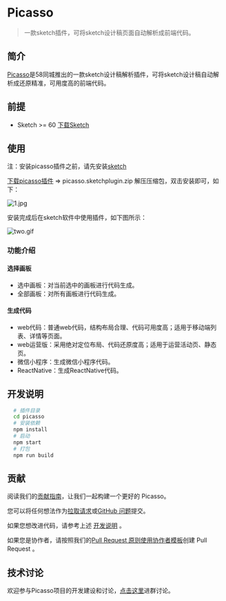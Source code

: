 
# Picasso

> 一款sketch插件，可将sketch设计稿页面自动解析成前端代码。
## 简介

[Picasso](https://github.com/wuba/Picasso/releases/download/v2.2.3/picasso.sketchplugin.zip)是58同城推出的一款sketch设计稿解析插件，可将sketch设计稿自动解析成还原精准，可用度高的前端代码。

## 前提
- Sketch >= 60 [下载Sketch](https://www.sketch.com/)
## 使用
注：安装picasso插件之前，请先安装[sketch](https://www.sketch.com/)

[下载picasso插件](https://github.com/wuba/Picasso/releases/download/v2.2.3/picasso.sketchplugin.zip) => picasso.sketchplugin.zip 解压压缩包，双击安装即可，如下：

![1.jpg](https://wos.58cdn.com.cn/IjGfEdCbIlr/ishare/f3c38c05-9051-4b87-b5ad-32439b0dfed71.jpg)

安装完成后在sketch软件中使用插件，如下图所示：

![two.gif](https://wos.58cdn.com.cn/IjGfEdCbIlr/ishare/43582d7b-0d66-4cc1-b240-7ba55aaa4acctwo.gif)

### 功能介绍
#### 选择画板
- 选中画板：对当前选中的画板进行代码生成。
- 全部画板：对所有画板进行代码生成。
#### 生成代码
- web代码：普通web代码，结构布局合理、代码可用度高；适用于移动端列表、详情等页面。
- web运营版：采用绝对定位布局、代码还原度高；适用于运营活动页、静态页。
- 微信小程序：生成微信小程序代码。
- ReactNative：生成ReactNative代码。

## 开发说明

``` sh
  # 插件目录
  cd picasso
  # 安装依赖
  npm install
  # 启动
  npm start
  # 打包
  npm run build
```
## 贡献

阅读我们的[贡献指南](https://github.com/wuba/Picasso/wiki/%E8%B4%A1%E7%8C%AE%E6%8C%87%E5%8D%97)，让我们一起构建一个更好的 Picasso。

您可以将任何想法作为[拉取请求](https://github.com/wuba/Picasso/pulls)或[GitHub 问题](https://github.com/wuba/Picasso/issues)提交。

如果您想改进代码，请参考上述 [开发说明](#开发说明) 。

如果您是协作者，请按照我们的[Pull Request 原则使用](https://github.com/wuba/Picasso/wiki/PR-%E8%A7%84%E8%8C%83)[协作者模板](https://github.com/wuba/Picasso/compare)创建 Pull Request 。

## 技术讨论

欢迎参与Picasso项目的开发建设和讨论，[点击这里](https://github.com/wuba/Picasso/issues/26)进群讨论。
